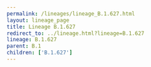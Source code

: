 ```yaml
---
permalink: /lineages/lineage_B.1.627.html
layout: lineage_page
title: Lineage B.1.627
redirect_to: ../lineage.html?lineage=B.1.627
lineage: B.1.627
parent: B.1
children: ['B.1.627']
---
```

